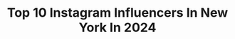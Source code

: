 ---
title: Top 10 Instagram Influencers In New York In 2024
description: >-
  Find top Instagram influencers in New York in 2024. Most popular hashtags: #pinterestaesthetic #outfitinspo #minimalstyle #newyorkcity.
platform: Instagram
hits: 9401
text_top: Identify the most popular Instagram influencers on inBeat.
text_bottom: Our database has 9401 Instagram influencers like this in New York, United States for you to work with.
profiles:
  - username: "arieesspangler"
    fullname: >-
      ARIEES SPANGLER
    bio: >-
      new york city | life + outfits ariees@arieesspangler.com
    location: "United States"
    followers: 58376
    engagement: 2928
    commentsToLikes: 0.016508
    id: ck9hbonqmhs2i0j7813bjs7jb
    verified: false
    hashtags: "#cityvibes, #newyorklife, #citystyle, #newyorkcitylife"
  - username: "daniellegeraci"
    fullname: >-
      DANIELLE PHILLIPS
    bio: >-
      welcome to my life + all things fashion 🫶🏻 UGC/content creator NEW YORK —> FL ☀️🌴 💌collab.daniellegeraci@gmail.com
    location: "United States"
    followers: 15040
    engagement: 412
    commentsToLikes: 0.145154
    id: cl6oh12gilfvb0i23ht9geuvb
    verified: false
    hashtags: "#outfitinspo, #springinspo, #casualstyle, #lulusambassador"
  - username: "awaisjafar"
    fullname: >-
      Awais Jafar
    bio: >-
      📍 San Francisco | New York | Chicago 🏋️‍♀️ pushing limits of Natty Lifting ✖️ PhD in Computer Science 🖥️ Machine learning Engineer
    location: "United States"
    followers: 155103
    engagement: 2452
    commentsToLikes: 0.020573
    id: ck8t4l4yi75go0j78gg7i2k5v
    verified: false
    hashtags: "#gymjunkie, #reeltrends, #fashionmodels, #fitnessmodel"
  - username: "lifewithsundas"
    fullname: >-
      Sundas
    bio: >-
      📍New York City Fashion • Beauty • Skin • Culture 📧• lifewithsundas@gmail.com ✨A blend of Pakistan and New York✨
    location: "United States"
    followers: 49178
    engagement: 7786
    commentsToLikes: 0.031729
    id: cl28gq6epkxlx0i23zhrtgdbj
    verified: false
    hashtags: "#pakistaniwedding, #outfitinspo, #coupleshoot, #azadkashmirdiaries"
  - username: "auteur__k"
    fullname: >-
      Lifestyle, Fashion, Beauty
    bio: >-
      🤍Audrey in New York 🤍 💌 auteurk3@gmail.com
    location: "United States"
    followers: 73968
    engagement: 654
    commentsToLikes: 0.018600
    id: ck5hpezwfr8xu0i11xygwzof4
    verified: false
    hashtags: "#shetravels, #speechlessplaces, #greekislands, #santorini"
  - username: "0017.08"
    fullname: >-
      EMILY 🤍
    bio: >-
      📍new york, ny fashion, travel, lifestyle 💌 emilyhyonn@gmail.com
    location: "United States"
    followers: 8343
    engagement: 639
    commentsToLikes: 0.767713
    id: ckap30p3p14qj0i78obwl2ftl
    verified: false
    hashtags: "#igootd, #ootd, #neutralstyle, #minimalism"
  - username: "kornelia.ski"
    fullname: >-
      Kornelia 🤍
    bio: >-
      New York Tiktok: @kornelia.ski 1.2mil Worldwide manager: @victoria_lyandres
    location: "United States"
    followers: 199004
    engagement: 702
    commentsToLikes: 0.007206
    id: ck14jymbkmtp50i195qxg848k
    verified: false
    hashtags: "#model, #models, #photoshoot, #exploremore"
  - username: "mspaulapresents"
    fullname: >-
      Paula|Sustainable fashion   NY
    bio: >-
      Sustainable fashion made easy Author of Sustainable Fashion For Dummies , an A to Z guide for ALL 📍New York City 📩 Mspaulapresents@gmail.com
    location: "United States"
    followers: 4684
    engagement: 549
    commentsToLikes: 0.267903
    id: ck0tulg7d7p0s0i19aw7s2ord
    verified: false
    hashtags: "#iloveny, #slowfashionmovement, #ad, #gifted"
  - username: "jespressobean"
    fullname: >-
      Jess Habich
    bio: >-
      stylist/creative/friend/hugger based in new york 👩🏽‍💻 @vince 📧 jesshabich00@gmail.com
    location: "United States"
    followers: 13449
    engagement: 563
    commentsToLikes: 0.042851
    id: ckxleopi58c0g0j23y5ip1rlh
    verified: false
    hashtags: "#apartmenttherapy, #pinterestinspired, #interiordesign, #ootdblogger"
  - username: "ashley_masse"
    fullname: >-
      Ashley Masse
    bio: >-
      For His Glory New York | 🇭🇹🇭🇳 💌 | ashleym@whalartalent.com YouTube 45K 📹♥️
    location: "United States"
    followers: 127211
    engagement: 5724
    commentsToLikes: 0.017592
    id: ck6tnxdc6awvr0j71nif8y4de
    verified: false
    hashtags: "#curlyhair, #curlsforthegirls, #naturalhair, #blackgirlsrock"
---